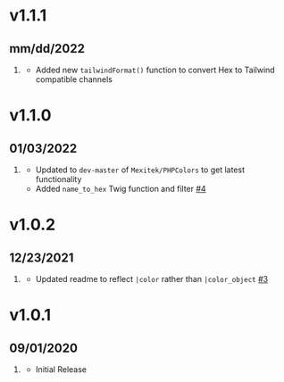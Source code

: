 # v1.1.1
## mm/dd/2022

1. [](#new)
   * Added new `tailwindFormat()` function to convert Hex to Tailwind compatible channels

# v1.1.0
## 01/03/2022

1. [](#new)
   * Updated to `dev-master` of `Mexitek/PHPColors` to get latest functionality
   * Added `name_to_hex` Twig function and filter [#4](https://github.com/trilbymedia/grav-plugin-color-tools/issues/4)

# v1.0.2
## 12/23/2021

1. [](#bugfix)
    * Updated readme to reflect `|color` rather than `|color_object` [#3](https://github.com/trilbymedia/grav-plugin-color-tools/pull/3)

# v1.0.1
## 09/01/2020

1. [](#new)
    * Initial Release
